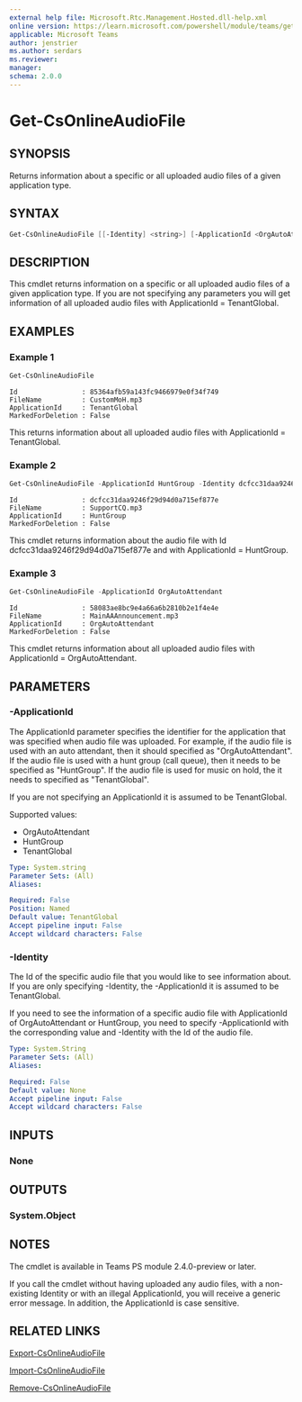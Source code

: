 ```yaml
---
external help file: Microsoft.Rtc.Management.Hosted.dll-help.xml 
online version: https://learn.microsoft.com/powershell/module/teams/get-csonlineaudiofile
applicable: Microsoft Teams
author: jenstrier
ms.author: serdars
ms.reviewer: 
manager:
schema: 2.0.0
---
```


# Get-CsOnlineAudioFile

## SYNOPSIS
Returns information about a specific or all uploaded audio files of a given application type.


## SYNTAX

```powershell
Get-CsOnlineAudioFile [[-Identity] <string>] [-ApplicationId <OrgAutoAttendant | HuntGroup | TenantGlobal>] [<CommonParameters>]
```

## DESCRIPTION
This cmdlet returns information on a specific or all uploaded audio files of a given application type. If you are not specifying any parameters you will get information of all uploaded audio files with ApplicationId = TenantGlobal.

## EXAMPLES

### Example 1
```powershell
Get-CsOnlineAudioFile

```
```Output
Id                : 85364afb59a143fc9466979e0f34f749
FileName          : CustomMoH.mp3
ApplicationId     : TenantGlobal
MarkedForDeletion : False
```
This returns information about all uploaded audio files with ApplicationId = TenantGlobal.

### Example 2
```powershell
Get-CsOnlineAudioFile -ApplicationId HuntGroup -Identity dcfcc31daa9246f29d94d0a715ef877e

```
```Output
Id                : dcfcc31daa9246f29d94d0a715ef877e
FileName          : SupportCQ.mp3
ApplicationId     : HuntGroup
MarkedForDeletion : False
```
This cmdlet returns information about the audio file with Id dcfcc31daa9246f29d94d0a715ef877e and with ApplicationId = HuntGroup.

### Example 3
```powershell
Get-CsOnlineAudioFile -ApplicationId OrgAutoAttendant

```
```Output
Id                : 58083ae8bc9e4a66a6b2810b2e1f4e4e
FileName          : MainAAAnnouncement.mp3
ApplicationId     : OrgAutoAttendant
MarkedForDeletion : False
```
This cmdlet returns information about all uploaded audio files with ApplicationId = OrgAutoAttendant.

## PARAMETERS

### -ApplicationId
The ApplicationId parameter specifies the identifier for the application that was specified when audio file was uploaded. For example, if the audio file is used with an auto attendant, then it should specified as "OrgAutoAttendant".
If the audio file is used with a hunt group (call queue), then it needs to be specified as "HuntGroup". If the audio file is used for music on hold, the it needs to specified as "TenantGlobal".

If you are not specifying an ApplicationId it is assumed to be TenantGlobal.

Supported values:

- OrgAutoAttendant
- HuntGroup
- TenantGlobal

```yaml
Type: System.string
Parameter Sets: (All)
Aliases:

Required: False
Position: Named
Default value: TenantGlobal
Accept pipeline input: False
Accept wildcard characters: False
```

### -Identity
The Id of the specific audio file that you would like to see information about. If you are only specifying -Identity, the -ApplicationId it is assumed to be TenantGlobal. 

If you need to see the information of a specific audio file with ApplicationId of OrgAutoAttendant or HuntGroup, you need to specify -ApplicationId with the corresponding value and -Identity with the Id of the audio file.


```yaml
Type: System.String
Parameter Sets: (All)
Aliases:

Required: False
Default value: None
Accept pipeline input: False
Accept wildcard characters: False
```


## INPUTS

### None

## OUTPUTS

### System.Object

## NOTES
The cmdlet is available in Teams PS module 2.4.0-preview or later.

If you call the cmdlet without having uploaded any audio files, with a non-existing Identity or with an illegal ApplicationId, you will receive a generic error message. In addition, the ApplicationId is case sensitive.

## RELATED LINKS
[Export-CsOnlineAudioFile](Export-CsOnlineAudioFile.md)

[Import-CsOnlineAudioFile](Import-CsOnlineAudioFile.md)

[Remove-CsOnlineAudioFile](Remove-CsOnlineAudioFile.md)
